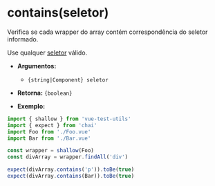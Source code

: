 # contains(seletor)

Verifica se cada wrapper do array contém correspondência do seletor informado.

Use qualquer [seletor](../selectors.md) válido.

- **Argumentos:**
  - `{string|Component} seletor`

- **Retorna:** `{boolean}`

- **Exemplo:**

```js
import { shallow } from 'vue-test-utils'
import { expect } from 'chai'
import Foo from './Foo.vue'
import Bar from './Bar.vue'

const wrapper = shallow(Foo)
const divArray = wrapper.findAll('div')

expect(divArray.contains('p')).toBe(true)
expect(divArray.contains(Bar)).toBe(true)
```

